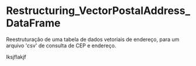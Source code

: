 # Restructuring_VectorPostalAddress_DataFrame
Reestruturação de uma tabela de dados vetoriais de endereço, para um arquivo 'csv' de consulta de CEP e endereço.

lksjflakjf
